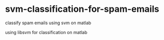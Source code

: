 # svm-classification-for-spam-emails
classify spam emails using svm on matlab

using libsvm for classification on matlab
